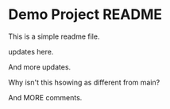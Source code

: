 # Demo  Project README

This is a simple readme file.

updates here.

And more updates.

Why isn't this hsowing as different from main?


And MORE comments.
